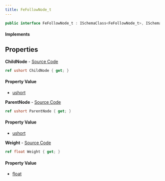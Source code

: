 ```yaml
---
title: FeFollowNode_t
---
```


```csharp
public interface FeFollowNode_t : ISchemaClass<FeFollowNode_t>, ISchemaField, ISchemaClass, INativeHandle
```

#### Implements

## Properties

**ChildNode** - [Source Code](https://github.com/swiftly-solution/swiftlys2/blob/master/managed/src/SwiftlyS2.Generated/Schemas/Interfaces/FeFollowNode_t.cs#L18)

```csharp
ref ushort ChildNode { get; }
```

#### Property Value

- [ushort](https://learn.microsoft.com/dotnet/api/system.uint16)

**ParentNode** - [Source Code](https://github.com/swiftly-solution/swiftlys2/blob/master/managed/src/SwiftlyS2.Generated/Schemas/Interfaces/FeFollowNode_t.cs#L16)

```csharp
ref ushort ParentNode { get; }
```

#### Property Value

- [ushort](https://learn.microsoft.com/dotnet/api/system.uint16)

**Weight** - [Source Code](https://github.com/swiftly-solution/swiftlys2/blob/master/managed/src/SwiftlyS2.Generated/Schemas/Interfaces/FeFollowNode_t.cs#L20)

```csharp
ref float Weight { get; }
```

#### Property Value

- [float](https://learn.microsoft.com/dotnet/api/system.single)

